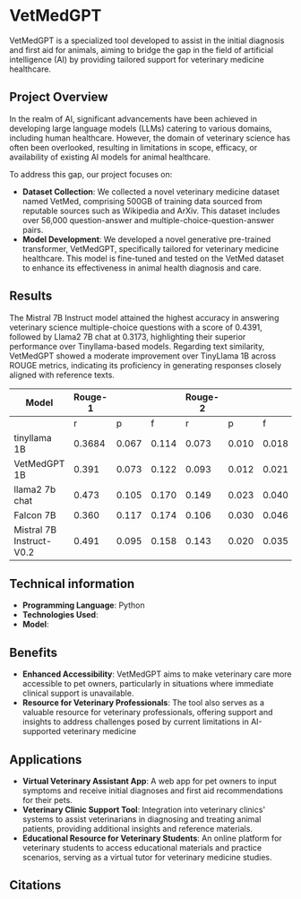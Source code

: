 # VetMedGPT
VetMedGPT is a specialized tool developed to assist in the initial diagnosis and first aid for animals, aiming to bridge the gap in the field of artificial intelligence (AI) by providing tailored support for veterinary medicine healthcare.
## Project Overview
In the realm of AI, significant advancements have been achieved in developing large language models (LLMs) catering to various domains, including human healthcare. However, the domain of veterinary science has often been overlooked, resulting in limitations in scope, efficacy, or availability of existing AI models for animal healthcare.

To address this gap, our project focuses on:

- **Dataset Collection**: We collected a novel veterinary medicine dataset named VetMed, comprising 500GB of training data sourced from reputable sources such as Wikipedia and ArXiv. This dataset includes over 56,000 question-answer and multiple-choice-question-answer pairs.
- **Model Development**: We developed a novel generative pre-trained transformer, VetMedGPT, specifically tailored for veterinary medicine healthcare. This model is fine-tuned and tested on the VetMed dataset to enhance its effectiveness in animal health diagnosis and care.
## Results
The Mistral 7B Instruct model attained the highest accuracy in answering veterinary science multiple-choice questions with a score of 0.4391, followed by Llama2 7B chat at 0.3173, highlighting their superior performance over Tinyllama-based models. Regarding text similarity, VetMedGPT showed a moderate improvement over TinyLlama 1B across ROUGE metrics, indicating its proficiency in generating responses closely aligned with reference texts.

| Model             | Rouge-1 |      |      | Rouge-2 |      |      | Rouge-3 |      |      |
|-------------------|---------|------|------|---------|------|------|---------|------|------|
|                   | r       | p    | f    | r       | p    | f    | r       | p    | f    |
| tinyllama 1B      | 0.3684  | 0.067| 0.114| 0.073   | 0.010| 0.018| 0.361   | 0.067| 0.111|
| VetMedGPT 1B      | 0.391   | 0.073| 0.122| 0.093   | 0.012| 0.021| 0.356   | 0.066| 0.110|
| llama2 7b chat    | 0.473   | 0.105| 0.170| 0.149   | 0.023| 0.040| 0.431   | 0.095| 0.154|
| Falcon 7B         | 0.360   | 0.117| 0.174| 0.106   | 0.030| 0.046| 0.325   | 0.106| 0.157|
| Mistral 7B Instruct-V0.2 | 0.491 | 0.095 | 0.158 | 0.143 | 0.020 | 0.035 | 0.451 | 0.087 | 0.145 |



## Technical information
- **Programming Language**: Python
- **Technologies Used**: 
- **Model**: 
## Benefits
- **Enhanced Accessibility**: VetMedGPT aims to make veterinary care more accessible to pet owners, particularly in situations where immediate clinical support is unavailable.
- **Resource for Veterinary Professionals**: The tool also serves as a valuable resource for veterinary professionals, offering support and insights to address challenges posed by current limitations in AI-supported veterinary medicine
## Applications
- **Virtual Veterinary Assistant App**: A web app for pet owners to input symptoms and receive initial diagnoses and first aid recommendations for their pets.
- **Veterinary Clinic Support Tool**: Integration into veterinary clinics' systems to assist veterinarians in diagnosing and treating animal patients, providing additional insights and reference materials.
- **Educational Resource for Veterinary Students**: An online platform for veterinary students to access educational materials and practice scenarios, serving as a virtual tutor for veterinary medicine studies.
## Citations
